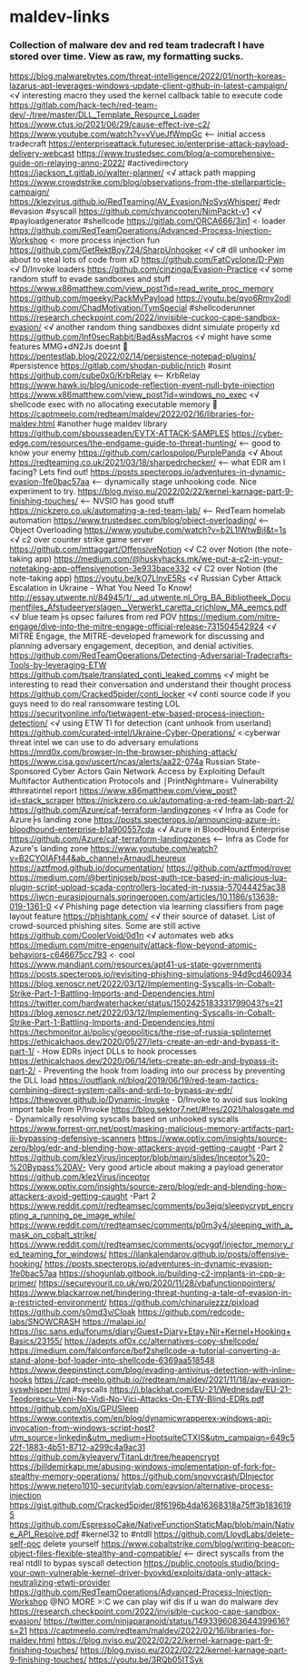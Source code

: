 # maldev-links  
### Collection of malware dev and red team tradecraft I have stored over time. View as raw, my formatting sucks.
https://blog.malwarebytes.com/threat-intelligence/2022/01/north-koreas-lazarus-apt-leverages-windows-update-client-github-in-latest-campaign/ <√ interesting macro they used the kernel callback table to execute code
https://gitlab.com/hack-tech/red-team-dev/-/tree/master/DLL_Template_Resource_Loader
https://www.ctus.io/2021/06/29/cause-effect-ive-c2/
https://www.youtube.com/watch?v=vVueJfWmpGc <-- initial access tradecraft
https://enterpriseattack.futuresec.io/enterprise-attack-payload-delivery-webcast
https://www.trustedsec.com/blog/a-comprehensive-guide-on-relaying-anno-2022/ #activedirectory
https://jackson_t.gitlab.io/walter-planner/ <√ attack path mapping
https://www.crowdstrike.com/blog/observations-from-the-stellarparticle-campaign/
https://klezvirus.github.io/RedTeaming/AV_Evasion/NoSysWhisper/ #edr #evasion #syscall
https://github.com/chvancooten/NimPackt-v1 <√ #payloadgenerator #shellcode
https://gitlab.com/ORCA666/3in1 <∙ loader
https://github.com/RedTeamOperations/Advanced-Process-Injection-Workshop <∙ more process injection fun
https://github.com/GetRektBoy724/SharpUnhooker <√ c# dll unhooker im about to steal lots of code from xD
https://github.com/FatCyclone/D-Pwn <√ D/Invoke loaders
https://github.com/cinzinga/Evasion-Practice <√ some random stuff to evade sandboxes and stuff
https://www.x86matthew.com/view_post?id=read_write_proc_memory
https://github.com/mgeeky/PackMyPayload
https://youtu.be/qyo6Rmy2odI
https://github.com/ChadMotivation/TymSpecial #shellcoderunner
https://research.checkpoint.com/2022/invisible-cuckoo-cape-sandbox-evasion/ <√ another random thing sandboxes didnt simulate properly xd
https://github.com/Inf0secRabbit/BadAssMacros <√ might have some features MMG+dN2Js doesnt :eyes:
https://pentestlab.blog/2022/02/14/persistence-notepad-plugins/ #persistence
https://gitlab.com/shodan-public/nrich #osint
https://github.com/cube0x0/KrbRelay <-- KrbRelay
https://www.hawk.io/blog/unicode-reflection-event-null-byte-injection
https://www.x86matthew.com/view_post?id=windows_no_exec <√ shellcode exec with no allocating executable memory :thinking:
https://captmeelo.com/redteam/maldev/2022/02/16/libraries-for-maldev.html #another huge maldev library
https://github.com/sbousseaden/EVTX-ATTACK-SAMPLES
https://cyber-edge.com/resources/the-endgame-guide-to-threat-hunting/ <-- good to know your enemy
https://github.com/carlospolop/PurplePanda <√ About
https://redteaming.co.uk/2021/03/18/sharpedrchecker/ <-- what EDR am I facing? Lets find out!
https://posts.specterops.io/adventures-in-dynamic-evasion-1fe0bac57aa <-- dynamically stage unhooking code. Nice experiment to try.
https://blog.nviso.eu/2022/02/22/kernel-karnage-part-9-finishing-touches/ <-- NVSIO has good stuff
https://nickzero.co.uk/automating-a-red-team-lab/ <-- RedTeam homelab automation
https://www.trustedsec.com/blog/object-overloading/ <-- Object Overloading
https://www.youtube.com/watch?v=b2L1lWtwBiI&t=1s <√ c2 over counter strike game server
https://github.com/mttaggart/OffensiveNotion <√ C2 over Notion (the note-taking app)
https://medium.com/@huskyhacks.mk/we-put-a-c2-in-your-notetaking-app-offensivenotion-3e933bace332 <√ C2 over Notion (the note-taking app)
https://youtu.be/kO7LlnvE5Rs <√ Russian Cyber Attack Escalation in Ukraine - What You Need To Know!
http://essay.utwente.nl/84945/1/__ad.utwente.nl_Org_BA_Bibliotheek_Documentfiles_Afstudeerverslagen__Verwerkt_caretta_crichlow_MA_eemcs.pdf <√ blue team╞s opsec failures from red POV
https://medium.com/mitre-engage/dive-into-the-mitre-engage-official-release-731504542924 <√ MITRE Engage, the MITRE-developed framework for discussing and planning adversary engagement, deception, and denial activities.
https://github.com/RedTeamOperations/Detecting-Adversarial-Tradecrafts-Tools-by-leveraging-ETW
https://github.com/tsale/translated_conti_leaked_comms <√ might be interesting to read their conversation and understand their thought process
https://github.com/Cracked5pider/conti_locker <√ conti source code if you guys need to do real ransomware testing LOL
https://securityonline.info/tietwagent-etw-based-process-injection-detection/ <√ using ETW TI for detection (cant unhook from userland)
https://github.com/curated-intel/Ukraine-Cyber-Operations/ <∙cyberwar threat intel we can use to do adversary emulations
https://mrd0x.com/browser-in-the-browser-phishing-attack/
https://www.cisa.gov/uscert/ncas/alerts/aa22-074a Russian State-Sponsored Cyber Actors Gain Network Access by Exploiting Default Multifactor Authentication Protocols and ⌠PrintNightmare÷ Vulnerability #threatintel report
https://www.x86matthew.com/view_post?id=stack_scraper
https://nickzero.co.uk/automating-a-red-team-lab-part-2/
https://github.com/Azure/caf-terraform-landingzones <√ Infra as Code for Azure╞s landing zone
https://posts.specterops.io/announcing-azure-in-bloodhound-enterprise-b1a900557cda <√ Azure in BloodHound Enterprise
https://github.com/Azure/caf-terraform-landingzones <-- Infra as Code for Azure's landing zone
https://www.youtube.com/watch?v=B2CYOIAFt44&ab_channel=ArnaudLheureux
https://aztfmod.github.io/documentation/ 
https://github.com/aztfmod/rover
https://medium.com/@bertinjoseb/post-auth-rce-based-in-malicious-lua-plugin-script-upload-scada-controllers-located-in-russia-57044425ac38
https://jwcn-eurasipjournals.springeropen.com/articles/10.1186/s13638-019-1361-0 <√ Phishing page detection via learning classifiers from page layout feature
https://phishtank.com/ <√ their source of dataset. List of crowd-sourced phishing sites. Some are still active
https://github.com/CoolerVoid/0d1n <√ automates web atks
https://medium.com/mitre-engenuity/attack-flow-beyond-atomic-behaviors-c646675cc793 <∙ cool
https://www.mandiant.com/resources/apt41-us-state-governments
https://posts.specterops.io/revisiting-phishing-simulations-94d9cd460934
https://blog.xenoscr.net/2022/03/12/Implementing-Syscalls-in-Cobalt-Strike-Part-1-Battling-Imports-and-Dependencies.html
https://twitter.com/hardwaterhacker/status/1502425183331799043?s=21
https://blog.xenoscr.net/2022/03/12/Implementing-Syscalls-in-Cobalt-Strike-Part-1-Battling-Imports-and-Dependencies.html
https://techmonitor.ai/policy/geopolitics/the-rise-of-russia-splinternet
https://ethicalchaos.dev/2020/05/27/lets-create-an-edr-and-bypass-it-part-1/ - How EDRs inject DLLs to hook processes
https://ethicalchaos.dev/2020/06/14/lets-create-an-edr-and-bypass-it-part-2/ - Preventing the hook from loading into our process by preventing the DLL load
https://outflank.nl/blog/2019/06/19/red-team-tactics-combining-direct-system-calls-and-srdi-to-bypass-av-edr/
https://thewover.github.io/Dynamic-Invoke - D/Invoke to avoid sus looking import table from P/Invoke
https://blog.sektor7.net/#!res/2021/halosgate.md - Dynamically resolving syscalls based on unhooked syscalls
https://www.forrest-orr.net/post/masking-malicious-memory-artifacts-part-iii-bypassing-defensive-scanners
https://www.optiv.com/insights/source-zero/blog/edr-and-blending-how-attackers-avoid-getting-caught -Part 2
https://github.com/klezVirus/inceptor/blob/main/slides/Inceptor%20-%20Bypass%20AV-  Very good article about making a payload generator
https://github.com/klezVirus/inceptor
https://www.optiv.com/insights/source-zero/blog/edr-and-blending-how-attackers-avoid-getting-caught -Part 2
https://www.reddit.com/r/redteamsec/comments/pu3ejq/sleepycrypt_encrypting_a_running_pe_image_while/
https://www.reddit.com/r/redteamsec/comments/p0m3y4/sleeping_with_a_mask_on_cobalt_strike/
https://www.reddit.com/r/redteamsec/comments/ocygqf/injector_memory_red_teaming_for_windows/
https://ilankalendarov.github.io/posts/offensive-hooking/ 
https://posts.specterops.io/adventures-in-dynamic-evasion-1fe0bac57aa
https://shogunlab.gitbook.io/building-c2-implants-in-cpp-a-primer/
https://secureyourit.co.uk/wp/2020/11/28/vbafunctionpointers/
https://www.blackarrow.net/hindering-threat-hunting-a-tale-of-evasion-in-a-restricted-environment/
https://github.com/chinarulezzz/pixload
https://github.com/s0md3v/Cloak
https://github.com/redcode-labs/SNOWCRASH
https://malapi.io/
https://isc.sans.edu/forums/diary/Guest+Diary+Etay+Nir+Kernel+Hooking+Basics/23155/
https://adepts.of0x.cc/alternatives-copy-shellcode/
https://medium.com/falconforce/bof2shellcode-a-tutorial-converting-a-stand-alone-bof-loader-into-shellcode-6369aa518548
https://www.deepinstinct.com/blog/evading-antivirus-detection-with-inline-hooks
https://capt-meelo.github.io//redteam/maldev/2021/11/18/av-evasion-syswhisper.html #syscalls
https://i.blackhat.com/EU-21/Wednesday/EU-21-Teodorescu-Veni-No-Vidi-No-Vici-Attacks-On-ETW-Blind-EDRs.pdf
https://github.com/oXis/GPUSleep
https://www.contextis.com/en/blog/dynamicwrapperex-windows-api-invocation-from-windows-script-host?utm_source=linkedin&utm_medium=HootsuiteCTXIS&utm_campaign=649c522f-1883-4b51-8712-a299c4a9ac31
https://github.com/kyleavery/TitanLdr/tree/heapencrypt
https://billdemirkapi.me/abusing-windows-implementation-of-fork-for-stealthy-memory-operations/
https://github.com/snovvcrash/DInjector
https://www.netero1010-securitylab.com/eavsion/alternative-process-injection
https://gist.github.com/Cracked5pider/8f6196b4da16368318a75ff3b1836195
https://github.com/EspressoCake/NativeFunctionStaticMap/blob/main/Native_API_Resolve.pdf #kernel32 to #ntdll
https://github.com/LloydLabs/delete-self-poc delete yourself
https://www.cobaltstrike.com/blog/writing-beacon-object-files-flexible-stealthy-and-compatible/ <-- direct syscalls from the real ntdll to bypas syscall detection
https://public.cnotools.studio/bring-your-own-vulnerable-kernel-driver-byovkd/exploits/data-only-attack-neutralizing-etwti-provider
https://github.com/RedTeamOperations/Advanced-Process-Injection-Workshop @NO MORE >:C we can play wif dis if u wan do malware dev
https://research.checkpoint.com/2022/invisible-cuckoo-cape-sandbox-evasion/
https://twitter.com/ninjaparanoid/status/1493396083644399616?s=21
https://captmeelo.com/redteam/maldev/2022/02/16/libraries-for-maldev.html
https://blog.nviso.eu/2022/02/22/kernel-karnage-part-9-finishing-touches/
https://blog.nviso.eu/2022/02/22/kernel-karnage-part-9-finishing-touches/
https://youtu.be/3RQb05ITSyk

